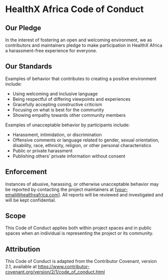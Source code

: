 # HealthX Africa Code of Conduct

## Our Pledge

In the interest of fostering an open and welcoming environment, we as contributors and maintainers pledge to make participation in HealthX Africa a harassment-free experience for everyone.

## Our Standards

Examples of behavior that contributes to creating a positive environment include:

- Using welcoming and inclusive language
- Being respectful of differing viewpoints and experiences
- Gracefully accepting constructive criticism
- Focusing on what is best for the community
- Showing empathy towards other community members

Examples of unacceptable behavior by participants include:

- Harassment, intimidation, or discrimination
- Offensive comments or language related to gender, sexual orientation, disability, race, ethnicity, religion, or other personal characteristics
- Public or private harassment
- Publishing others’ private information without consent

## Enforcement

Instances of abusive, harassing, or otherwise unacceptable behavior may be reported by contacting the project maintainers at [your-email@healthxafrica.com]. All reports will be reviewed and investigated and will be kept confidential.

## Scope

This Code of Conduct applies both within project spaces and in public spaces when an individual is representing the project or its community.

## Attribution

This Code of Conduct is adapted from the Contributor Covenant, version 2.1, available at https://www.contributor-covenant.org/version/2/1/code_of_conduct.html
